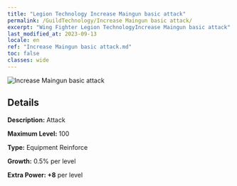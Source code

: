 ```yaml
---
title: "Legion Technology Increase Maingun basic attack"
permalink: /GuildTechnology/Increase Maingun basic attack/
excerpt: "Wing Fighter Legion TechnologyIncrease Maingun basic attack"
last_modified_at: 2023-09-13
locale: en
ref: "Increase Maingun basic attack.md"
toc: false
classes: wide
---
```



![Increase Maingun basic attack](/images/guild_technology/guild_tech_icon_1.png)

## Details

  **Description:** Attack

  **Maximum Level:** 100

  **Type:** Equipment Reinforce

  **Growth:** 0.5% per level

  **Extra Power: +8** per level


